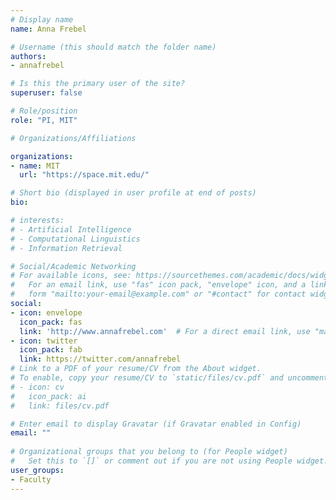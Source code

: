 ```yaml
---
# Display name
name: Anna Frebel

# Username (this should match the folder name)
authors:
- annafrebel

# Is this the primary user of the site?
superuser: false

# Role/position
role: "PI, MIT"

# Organizations/Affiliations

organizations:
- name: MIT
  url: "https://space.mit.edu/"

# Short bio (displayed in user profile at end of posts)
bio: 

# interests:
# - Artificial Intelligence
# - Computational Linguistics
# - Information Retrieval

# Social/Academic Networking
# For available icons, see: https://sourcethemes.com/academic/docs/widgets/#icons
#   For an email link, use "fas" icon pack, "envelope" icon, and a link in the
#   form "mailto:your-email@example.com" or "#contact" for contact widget.
social:
- icon: envelope
  icon_pack: fas
  link: 'http://www.annafrebel.com'  # For a direct email link, use "mailto:test@example.org".
- icon: twitter
  icon_pack: fab
  link: https://twitter.com/annafrebel
# Link to a PDF of your resume/CV from the About widget.
# To enable, copy your resume/CV to `static/files/cv.pdf` and uncomment the lines below.  
# - icon: cv
#   icon_pack: ai
#   link: files/cv.pdf

# Enter email to display Gravatar (if Gravatar enabled in Config)
email: ""
  
# Organizational groups that you belong to (for People widget)
#   Set this to `[]` or comment out if you are not using People widget.  
user_groups:
- Faculty
---
```

